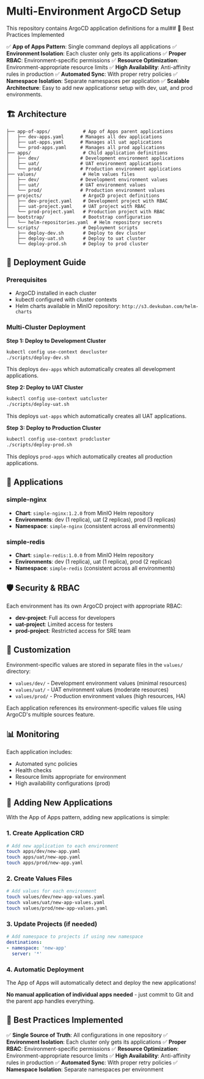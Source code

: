 # Multi-Environment ArgoCD Setup

This repository contains ArgoCD application definitions for a mul## 🎯 Best Practices Implemented

✅ **App of Apps Pattern**: Single command deploys all applications
✅ **Environment Isolation**: Each cluster only gets its applications
✅ **Proper RBAC**: Environment-specific permissions
✅ **Resource Optimization**: Environment-appropriate resource limits
✅ **High Availability**: Anti-affinity rules in production
✅ **Automated Sync**: With proper retry policies
✅ **Namespace Isolation**: Separate namespaces per application
✅ **Scalable Architecture**: Easy to add new applicationsr setup with dev, uat, and prod environments.

## 🏗️ Architecture

```
├── app-of-apps/            # App of Apps parent applications
│   ├── dev-apps.yaml      # Manages all dev applications
│   ├── uat-apps.yaml      # Manages all uat applications
│   └── prod-apps.yaml     # Manages all prod applications
├── apps/                   # Child application definitions
│   ├── dev/               # Development environment applications
│   ├── uat/               # UAT environment applications  
│   └── prod/              # Production environment applications
├── values/                 # Helm values files
│   ├── dev/               # Development environment values
│   ├── uat/               # UAT environment values
│   └── prod/              # Production environment values
├── projects/               # ArgoCD project definitions
│   ├── dev-project.yaml    # Development project with RBAC
│   ├── uat-project.yaml    # UAT project with RBAC
│   └── prod-project.yaml   # Production project with RBAC
├── bootstrap/              # Bootstrap configuration
│   └── helm-repositories.yaml  # Helm repository secrets
└── scripts/                # Deployment scripts
    ├── deploy-dev.sh       # Deploy to dev cluster
    ├── deploy-uat.sh       # Deploy to uat cluster
    └── deploy-prod.sh      # Deploy to prod cluster
```

## 🚀 Deployment Guide

### Prerequisites
- ArgoCD installed in each cluster
- kubectl configured with cluster contexts
- Helm charts available in MinIO repository: `http://s3.devkuban.com/helm-charts`

### Multi-Cluster Deployment

**Step 1: Deploy to Development Cluster**
```bash
kubectl config use-context devcluster
./scripts/deploy-dev.sh
```
This deploys `dev-apps` which automatically creates all development applications.

**Step 2: Deploy to UAT Cluster**
```bash
kubectl config use-context uatcluster
./scripts/deploy-uat.sh
```
This deploys `uat-apps` which automatically creates all UAT applications.

**Step 3: Deploy to Production Cluster**
```bash
kubectl config use-context prodcluster
./scripts/deploy-prod.sh
```
This deploys `prod-apps` which automatically creates all production applications.

## 📱 Applications

### simple-nginx
- **Chart**: `simple-nginx:1.2.0` from MinIO Helm repository
- **Environments**: dev (1 replica), uat (2 replicas), prod (3 replicas)
- **Namespace**: `simple-nginx` (consistent across all environments)

### simple-redis
- **Chart**: `simple-redis:1.0.0` from MinIO Helm repository
- **Environments**: dev (1 replica), uat (1 replica), prod (2 replicas)
- **Namespace**: `simple-redis` (consistent across all environments)

## 🛡️ Security & RBAC

Each environment has its own ArgoCD project with appropriate RBAC:

- **dev-project**: Full access for developers
- **uat-project**: Limited access for testers
- **prod-project**: Restricted access for SRE team

## 🔧 Customization

Environment-specific values are stored in separate files in the `values/` directory:

- `values/dev/` - Development environment values (minimal resources)
- `values/uat/` - UAT environment values (moderate resources)
- `values/prod/` - Production environment values (high resources, HA)

Each application references its environment-specific values file using ArgoCD's multiple sources feature.

## 📊 Monitoring

Each application includes:
- Automated sync policies
- Health checks
- Resource limits appropriate for environment
- High availability configurations (prod)

## 🚀 Adding New Applications

With the App of Apps pattern, adding new applications is simple:

### 1. Create Application CRD
```bash
# Add new application to each environment
touch apps/dev/new-app.yaml
touch apps/uat/new-app.yaml  
touch apps/prod/new-app.yaml
```

### 2. Create Values Files
```bash
# Add values for each environment
touch values/dev/new-app-values.yaml
touch values/uat/new-app-values.yaml
touch values/prod/new-app-values.yaml
```

### 3. Update Projects (if needed)
```yaml
# Add namespace to projects if using new namespace
destinations:
- namespace: 'new-app'
  server: '*'
```

### 4. Automatic Deployment
The App of Apps will automatically detect and deploy the new applications!

**No manual application of individual apps needed** - just commit to Git and the parent app handles everything.

## 🎯 Best Practices Implemented

✅ **Single Source of Truth**: All configurations in one repository
✅ **Environment Isolation**: Each cluster only gets its applications
✅ **Proper RBAC**: Environment-specific permissions
✅ **Resource Optimization**: Environment-appropriate resource limits
✅ **High Availability**: Anti-affinity rules in production
✅ **Automated Sync**: With proper retry policies
✅ **Namespace Isolation**: Separate namespaces per environment
